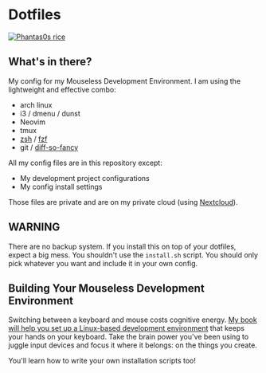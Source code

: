 #  Dotfiles

[![Phantas0s rice](screen_780.png)](screen.png)

## What's in there?

My config for my Mouseless Development Environment.
I am using the lightweight and effective combo:

* arch linux
* i3 / dmenu / dunst
* Neovim
* tmux
* [zsh](https://thevaluable.dev/zsh-install-configure/) / [fzf](https://github.com/junegunn/fzf)
* git / [diff-so-fancy](https://github.com/so-fancy/diff-so-fancy)

All my config files are in this repository except:

* My development project configurations
* My config install settings

Those files are private and are on my private cloud (using [Nextcloud](https://nextcloud.com/)).

## WARNING

There are no backup system. If you install this on top of your dotfiles, expect a big mess.
You shouldn't use the `install.sh` script. You should only pick whatever you want and include it in your own config.

## Building Your Mouseless Development Environment

Switching between a keyboard and mouse costs cognitive energy. [My book will help you set up a Linux-based development environment](https://themouseless.dev) that keeps your hands on your keyboard. Take the brain power you've been using to juggle input devices and focus it where it belongs: on the things you create.

You'll learn how to write your own installation scripts too!
